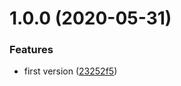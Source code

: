 # 1.0.0 (2020-05-31)


### Features

* first version ([23252f5](https://github.com/NaturalCycles/grafana-lib/commit/23252f57bb7c8db8412420ff36a443f4dc9aec07))
